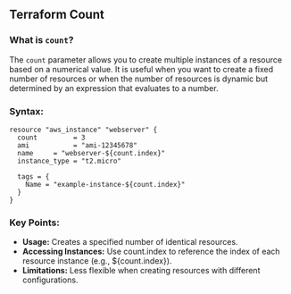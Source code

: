 ## Terraform Count

### What is `count`?

The `count` parameter allows you to create multiple instances of a resource based on a numerical value. It is useful when you want to create a fixed number of resources or when the number of resources is dynamic but determined by an expression that evaluates to a number.

### Syntax:

```hcl
resource "aws_instance" "webserver" {
  count         = 3
  ami           = "ami-12345678"  
  name     = "webserver-${count.index}"
  instance_type = "t2.micro"

  tags = {
    Name = "example-instance-${count.index}"
  }
}
```
### Key Points:
- **Usage:** Creates a specified number of identical resources.
- **Accessing Instances:** Use count.index to reference the index of each resource instance (e.g., ${count.index}).
- **Limitations:** Less flexible when creating resources with different configurations.